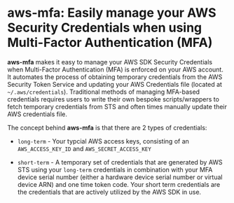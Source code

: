 aws-mfa: Easily manage your AWS Security Credentials when using Multi-Factor Authentication (MFA)
=================================================================================================

**aws-mfa** makes it easy to manage your AWS SDK Security Credentials when Multi-Factor Authentication (MFA) is enforced on your AWS account. It automates the process of obtaining temporary credentials from the AWS Security Token Service and updating your AWS Credentials file (located at `~/.aws/credentials`). Traditional methods of managing MFA-based credentials requires users to write their own bespoke scripts/wrappers to fetch temporary credentials from STS and often times manually update their AWS credentials file.

The concept behind **aws-mfa** is that there are 2 types of credentials:

* `long-term` - Your typcial AWS access keys, consisting of an `AWS_ACCESS_KEY_ID` and `AWS_SECRET_ACCESS_KEY`

* `short-term` - A temporary set of credentials that are generated by AWS STS using your `long-term` credentials in combination with your MFA device serial number (either a hardware device serial number or virtual device ARN) and one time token code. Your short term credentials are the credentials that are actively utilized by the AWS SDK in use.